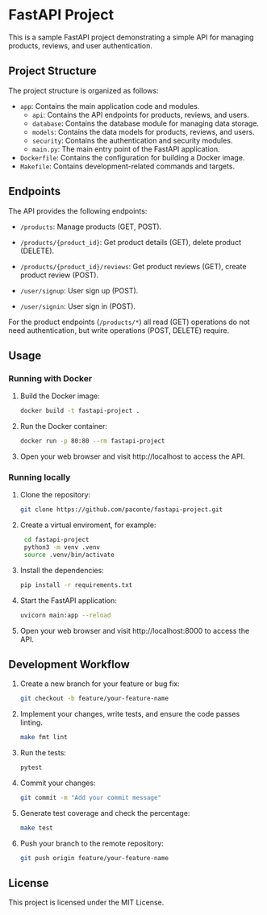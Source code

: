# FastAPI Project

This is a sample FastAPI project demonstrating a simple API for managing products, reviews, and user authentication.

## Project Structure

The project structure is organized as follows:

- `app`: Contains the main application code and modules.
  - `api`: Contains the API endpoints for products, reviews, and users.
  - `database`: Contains the database module for managing data storage.
  - `models`: Contains the data models for products, reviews, and users.
  - `security`: Contains the authentication and security modules.
  - `main.py`: The main entry point of the FastAPI application.
- `Dockerfile`: Contains the configuration for building a Docker image.
- `Makefile`: Contains development-related commands and targets.

## Endpoints

The API provides the following endpoints:

+ `/products`: Manage products (GET, POST).

+ `/products/{product_id}`: Get product details (GET), delete product (DELETE).

+ `/products/{product_id}/reviews`: Get product reviews (GET), create product review (POST).

+ `/user/signup`: User sign up (POST).

+ `/user/signin`: User sign in (POST).

For the product endpoints (`/products/*`) all read (GET) operations do not need authentication, but write operations (POST, DELETE) require.


## Usage

### Running with Docker

1. Build the Docker image:

   ```bash
   docker build -t fastapi-project .
   ```

2. Run the Docker container:

   ```bash
   docker run -p 80:80 --rm fastapi-project
   ```

3. Open your web browser and visit http://localhost to access the API.


### Running locally
1. Clone the repository:

   ```bash
   git clone https://github.com/paconte/fastapi-project.git
   ```

2. Create a virtual enviroment, for example:
   ```bash
    cd fastapi-project
    python3 -m venv .venv
    source .venv/bin/activate
    ```

3. Install the dependencies:

   ```bash
   pip install -r requirements.txt
   ```

4. Start the FastAPI application:

   ```bash
   uvicorn main:app --reload
   ```

5. Open your web browser and visit http://localhost:8000 to access the API.


## Development Workflow

1. Create a new branch for your feature or bug fix:

   ```bash
   git checkout -b feature/your-feature-name
   ```

2. Implement your changes, write tests, and ensure the code passes linting.

   ```bash
   make fmt lint
   ```

3. Run the tests:

   ```bash
   pytest
   ```

3. Commit your changes:

   ```bash
   git commit -m "Add your commit message"
   ```

4. Generate test coverage and check the percentage:

   ```bash
   make test
   ```

4. Push your branch to the remote repository:

   ```bash
   git push origin feature/your-feature-name
   ```

## License

This project is licensed under the MIT License.
